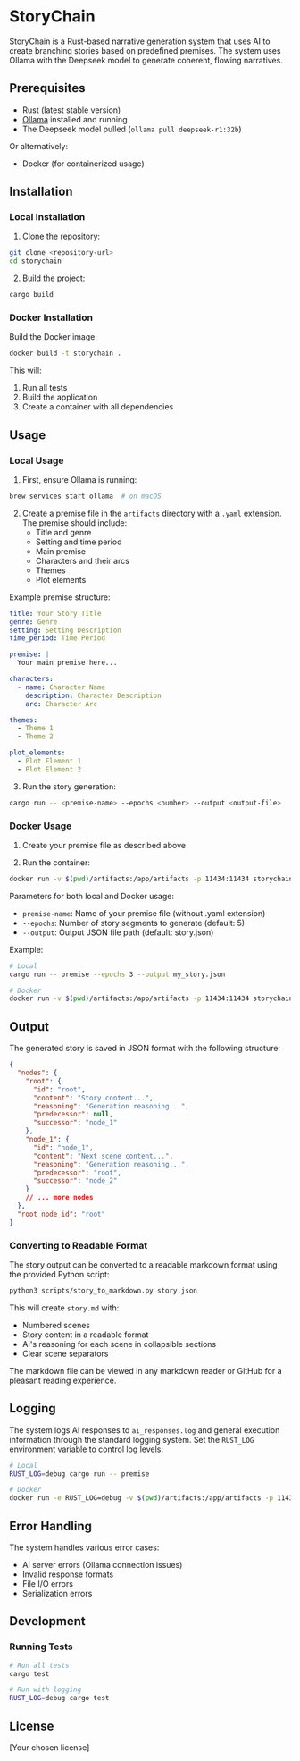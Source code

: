 # StoryChain

StoryChain is a Rust-based narrative generation system that uses AI to create branching stories based on predefined premises. The system uses Ollama with the Deepseek model to generate coherent, flowing narratives.

## Prerequisites

- Rust (latest stable version)
- [Ollama](https://ollama.ai/) installed and running
- The Deepseek model pulled (`ollama pull deepseek-r1:32b`)

Or alternatively:
- Docker (for containerized usage)

## Installation

### Local Installation

1. Clone the repository:
```bash
git clone <repository-url>
cd storychain
```

2. Build the project:
```bash
cargo build
```

### Docker Installation

Build the Docker image:
```bash
docker build -t storychain .
```

This will:
1. Run all tests
2. Build the application
3. Create a container with all dependencies

## Usage

### Local Usage

1. First, ensure Ollama is running:
```bash
brew services start ollama  # on macOS
```

2. Create a premise file in the `artifacts` directory with a `.yaml` extension. The premise should include:
   - Title and genre
   - Setting and time period
   - Main premise
   - Characters and their arcs
   - Themes
   - Plot elements

Example premise structure:
```yaml
title: Your Story Title
genre: Genre
setting: Setting Description
time_period: Time Period

premise: |
  Your main premise here...

characters:
  - name: Character Name
    description: Character Description
    arc: Character Arc

themes:
  - Theme 1
  - Theme 2

plot_elements:
  - Plot Element 1
  - Plot Element 2
```

3. Run the story generation:
```bash
cargo run -- <premise-name> --epochs <number> --output <output-file>
```

### Docker Usage

1. Create your premise file as described above

2. Run the container:
```bash
docker run -v $(pwd)/artifacts:/app/artifacts -p 11434:11434 storychain
```

Parameters for both local and Docker usage:
- `premise-name`: Name of your premise file (without .yaml extension)
- `--epochs`: Number of story segments to generate (default: 5)
- `--output`: Output JSON file path (default: story.json)

Example:
```bash
# Local
cargo run -- premise --epochs 3 --output my_story.json

# Docker
docker run -v $(pwd)/artifacts:/app/artifacts -p 11434:11434 storychain storychain premise --epochs 3 --output my_story.json
```

## Output

The generated story is saved in JSON format with the following structure:
```json
{
  "nodes": {
    "root": {
      "id": "root",
      "content": "Story content...",
      "reasoning": "Generation reasoning...",
      "predecessor": null,
      "successor": "node_1"
    },
    "node_1": {
      "id": "node_1",
      "content": "Next scene content...",
      "reasoning": "Generation reasoning...",
      "predecessor": "root",
      "successor": "node_2"
    }
    // ... more nodes
  },
  "root_node_id": "root"
}
```

### Converting to Readable Format

The story output can be converted to a readable markdown format using the provided Python script:

```bash
python3 scripts/story_to_markdown.py story.json
```

This will create `story.md` with:
- Numbered scenes
- Story content in a readable format
- AI's reasoning for each scene in collapsible sections
- Clear scene separators

The markdown file can be viewed in any markdown reader or GitHub for a pleasant reading experience.

## Logging

The system logs AI responses to `ai_responses.log` and general execution information through the standard logging system. Set the `RUST_LOG` environment variable to control log levels:

```bash
# Local
RUST_LOG=debug cargo run -- premise

# Docker
docker run -e RUST_LOG=debug -v $(pwd)/artifacts:/app/artifacts -p 11434:11434 storychain
```

## Error Handling

The system handles various error cases:
- AI server errors (Ollama connection issues)
- Invalid response formats
- File I/O errors
- Serialization errors

## Development

### Running Tests

```bash
# Run all tests
cargo test

# Run with logging
RUST_LOG=debug cargo test
```

## License

[Your chosen license] 